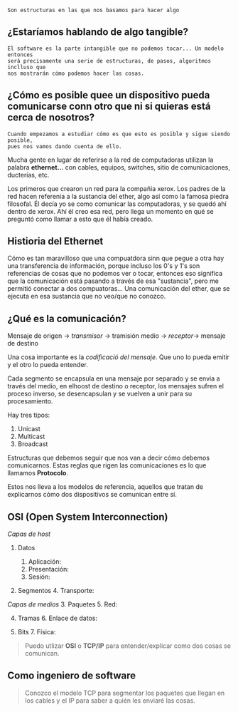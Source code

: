 	Son estructuras en las que nos basamos para hacer algo

## ¿Estaríamos hablando de algo tangible?

	El software es la parte intangible que no podemos tocar... Un modelo entonces 
	será precisamente una serie de estructuras, de pasos, algoritmos inclluso que 
	nos mostrarán cómo podemos hacer las cosas.

## ¿Cómo es posible quee un dispositivo pueda comunicarse conn otro que ni si quieras está cerca de nosotros?

	Cuando empezamos a estudiar cómo es que esto es posible y sigue siendo posible, 
	pues nos vamos dando cuenta de ello.

Mucha gente en lugar de referirse a la red de computadoras utilizan la palabra **ethernet...** con cables, equipos, switches, sitio de comunicaciones, ducterías, etc.

Los primeros que crearon un red para la compañia xerox. Los padres de la red hacen referenia a la sustancia del ether, algo así como la famosa piedra filosofal. Él decía yo se como comunicar las computadoras, y se quedó ahí dentro de xerox. Ahí él creo esa red, pero llega un momento en qué se preguntó como llamar a esto que él había creado.

## Histioria del **Ethernet**

Cómo es tan maravilloso que una compuatdora sinn que pegue a otra hay una transferencia de información, porque incluso los 0's y 1's son referencias de cosas que no podemos ver o tocar, entonces eso significa que la comunicación está pasando a través de esa "sustancia", pero me permitió conectar a dos compuatoras... Una comunicación del ether, que se ejecuta en esa sustancia que no veo/que no conozco.

## ¿Qué es la comunicación?


Mensaje de origen -> *transmisor* -> tramisión medio -> *receptor*-> mensaje de destino

Una cosa importante es la *codificació del mensaje*. Que uno lo pueda emitir y el otro lo pueda entender.

Cada segmento se encapsula en una mensaje por separado y se envia a través del medio, en elhoost de destino o receptor, los mensajes sufren el proceso inverso, se desencapsulan y se vuelven a unir para su procesamiento.

Hay tres tipos:

1. Unicast
2. Multicast
3. Broadcast

Estructuras que debemos seguir que nos van a decir cómo debemos comunicarnos. Estas reglas que rigen las comunicaciones es lo que llamamos **Protocolo**.

Estos nos lleva a los modelos de referencia, aquellos que tratan de explicarnos cómo dos dispositivos se comunican entre sí.

## **OSI** (Open System Interconnection)


*Capas de host*
1. Datos
	1. Aplicación: 
	2. Presentación:
	3. Sesión:
	   
2. Segmentos
	4. Transporte:

*Capas de medios*
3. Paquetes
	5. Red:
	   
4. Tramas 
	6. Enlace de datos:
	   
5. Bits
	7. Física:


>Puedo utlizar  **OSI** o **TCP/IP** para entender/explicar como dos cosas se comunican.

## Como ingeniero de software

> Conozco el modelo TCP para segmentar los paquetes que llegan en los cables y el IP para saber a quién les enviaré las cosas.


